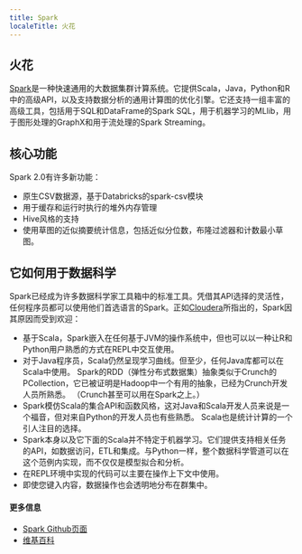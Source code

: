 ```yaml
---
title: Spark
localeTitle: 火花
---
```

## 火花

[Spark](http://spark.apache.org/)是一种快速通用的大数据集群计算系统。它提供Scala，Java，Python和R中的高级API，以及支持数据分析的通用计算图的优化引擎。它还支持一组丰富的高级工具，包括用于SQL和DataFrame的Spark SQL，用于机器学习的MLlib，用于图形处理的GraphX和用于流处理的Spark Streaming。

## 核心功能

Spark 2.0有许多新功能：

*   原生CSV数据源，基于Databricks的spark-csv模块
*   用于缓存和运行时执行的堆外内存管理
*   Hive风格的支持
*   使用草图的近似摘要统计信息，包括近似分位数，布隆过滤器和计数最小草图。

## 它如何用于数据科学

Spark已经成为许多数据科学家工具箱中的标准工具。凭借其API选择的灵活性，任何程序员都可以使用他们首选语言的Spark。正如[Cloudera](https://blog.cloudera.com/blog/2014/03/why-apache-spark-is-a-crossover-hit-for-data-scientists)所指出的，Spark因其原因而受到欢迎：

*   基于Scala，Spark嵌入在任何基于JVM的操作系统中，但也可以以一种让R和Python用户熟悉的方式在REPL中交互使用。
*   对于Java程序员，Scala仍然呈现学习曲线。但至少，任何Java库都可以在Scala中使用。 Spark的RDD（弹性分布式数据集）抽象类似于Crunch的PCollection，它已被证明是Hadoop中一个有用的抽象，已经为Crunch开发人员所熟悉。 （Crunch甚至可以用在Spark之上。）
*   Spark模仿Scala的集合API和函数风格，这对Java和Scala开发人员来说是一个福音，但对来自Python的开发人员也有些熟悉。 Scala也是统计计算的一个引人注目的选择。
*   Spark本身以及它下面的Scala并不特定于机器学习。它们提供支持相关任务的API，如数据访问，ETL和集成。与Python一样，整个数据科学管道可以在这个范例内实现，而不仅仅是模型拟合和分析。
*   在REPL环境中实现的代码可以主要在操作上下文中使用。
*   即使您键入内容，数据操作也会透明地分布在群集中。

#### 更多信息

*   [Spark Github页面](https://github.com/apache/spark)
*   [维基百科](https://en.wikipedia.org/wiki/Apache_Spark)